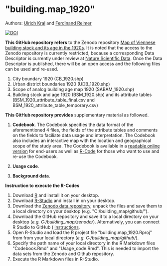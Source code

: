 # "building.map_1920"
Authors: [Ulrich Kral](https://orcid.org/0000-0002-2848-1673) and [Ferdinand Reimer](https://orcid.org/0000-0003-2515-4332)


[![DOI](https://zenodo.org/badge/DOI/10.5281/zenodo.3715200.svg)](https://doi.org/10.5281/zenodo.3715200)


**This GitHub repository refers** to the Zenodo repository [Map of Viennese building stock and its age in the 1920s](https://www.doi.org/10.5281/zenodo.3715200). It is noted that the access to the Zenodo repository is currently restricted, because a corresponding Data Descriptor is currently under review at [Nature Scientific Data](https://www.nature.com/sdata/). Once the Data Descriptor is published, there will be an open access and the following files can be used and re-used.

1. City boundary 1920 (CB_1920.shp)
2. Urban district boundaries 1920 (UDB_1920.shp)
3. Scope of analog building age map 1920 (SABAM_1920.shp)
4. Building stock and age 1920 (BSM_1920.shp) and its attribute tables (BSM_1920_attribute_table_final.csv and BSM_1920_attribute_table_temporary.csv)

**This GitHub repository provides** supplementary material as followed.

1. **Codebook**. The Codebook specifies the data format of the aforementioned 4 files, the fields of the attribute tables and comments on the fields to faciliate data usage and interpretation. The Codebook also includes an interactive map with the location and geographical scope of the study area. The Codebook is available in a [readable online version](https://rpubs.com/ukral/699029) for end-users as well as [R-Code](Codebook.Rmd) for those who want to use and re-use the Codebook.

2. **Usage code**.

3. **Background data**.

**Instruction to execute the R-Codes**

1. Download [R](https://www.r-project.org/) and install it on  your desktop.
2. Download [R-Studio](https://rstudio.com/) and install in on your desktop.
3. Download the [Zenodo data repository](https://www.doi.org/10.5281/zenodo.3715200), unpack the files and save them to a local directory on your desktop (e.g. "C:/building_map/github/").
4. Download the GitHub repository and save it to a local directory on your desktop (*e.g. C:/building_map/zenodo/*). Alternatively, you can connect R Studio to GitHub ( [instructions](https://happygitwithr.com/rstudio-git-github.html).
5. Open R-Studio and load the R project file "building.map_1920.Rproj" from from your local directory (*e.g. C:/building_map/github/*).
6. Specify the path name of your local directory in the R Markdown files "Codebook.Rmd" and "Usage_code.Rmd". This is needed to import the data sets from the Zenodo and Github repository.
7. Execute the R Markdown files in R-Studio.
